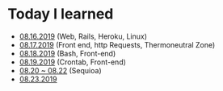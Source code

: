 # Today I learned

- [08.16.2019](https://github.com/myoiwritescode/TIL/tree/master/081619/) (Web, Rails, Heroku, Linux)
- [08.17.2019](https://github.com/myoiwritescode/TIL/tree/master/081719) (Front end, http Requests, Thermoneutral Zone)
- [08.18.2019](https://github.com/myoiwritescode/TIL/tree/master/081819) (Bash, Front-end)
- [08.19.2019](https://github.com/myoiwritescode/TIL/tree/master/081919) (Crontab, Front-end)
- [08.20 ~ 08.22](https://github.com/myoiwritescode/TIL/tree/master/081919) (Sequioa)
- [08.23.2019](https://github.com/myoiwritescode/TIL/tree/master/082319)
